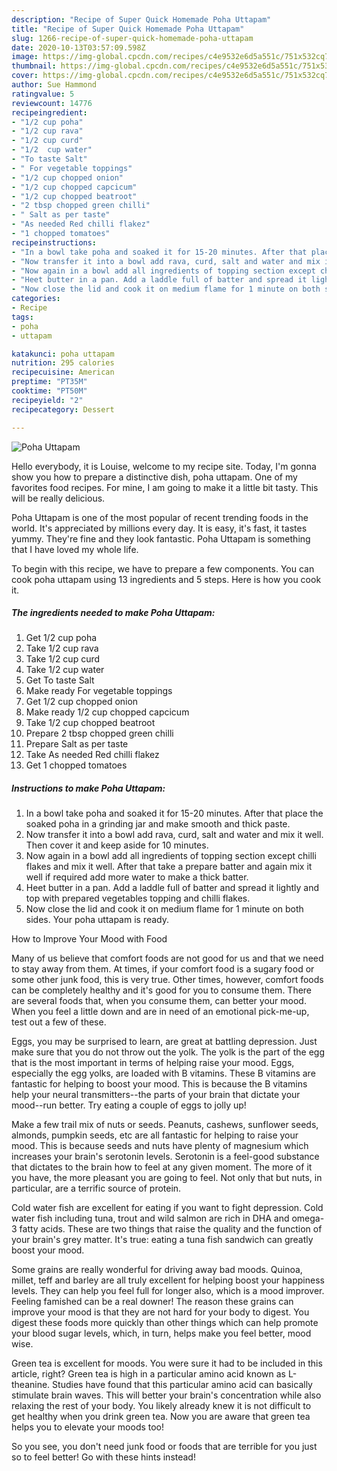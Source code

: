 ```yaml
---
description: "Recipe of Super Quick Homemade Poha Uttapam"
title: "Recipe of Super Quick Homemade Poha Uttapam"
slug: 1266-recipe-of-super-quick-homemade-poha-uttapam
date: 2020-10-13T03:57:09.598Z
image: https://img-global.cpcdn.com/recipes/c4e9532e6d5a551c/751x532cq70/poha-uttapam-recipe-main-photo.jpg
thumbnail: https://img-global.cpcdn.com/recipes/c4e9532e6d5a551c/751x532cq70/poha-uttapam-recipe-main-photo.jpg
cover: https://img-global.cpcdn.com/recipes/c4e9532e6d5a551c/751x532cq70/poha-uttapam-recipe-main-photo.jpg
author: Sue Hammond
ratingvalue: 5
reviewcount: 14776
recipeingredient:
- "1/2 cup poha"
- "1/2 cup rava"
- "1/2 cup curd"
- "1/2  cup water"
- "To taste Salt"
- " For vegetable toppings"
- "1/2 cup chopped onion"
- "1/2 cup chopped capcicum"
- "1/2 cup chopped beatroot"
- "2 tbsp chopped green chilli"
- " Salt as per taste"
- "As needed Red chilli flakez"
- "1 chopped tomatoes"
recipeinstructions:
- "In a bowl take poha and soaked it for 15-20 minutes. After that place the soaked poha in a grinding jar and make smooth and thick paste."
- "Now transfer it into a bowl add rava, curd, salt and water and mix it well. Then cover it and keep aside for 10 minutes."
- "Now again in a bowl add all ingredients of topping section except chilli flakes and mix it well. After that take a prepare batter and again mix it well if required add more water to make a thick batter."
- "Heet butter in a pan. Add a laddle full of batter and spread it lightly and top with prepared vegetables topping and chilli flakes."
- "Now close the lid and cook it on medium flame for 1 minute on both sides. Your poha uttapam is ready."
categories:
- Recipe
tags:
- poha
- uttapam

katakunci: poha uttapam 
nutrition: 295 calories
recipecuisine: American
preptime: "PT35M"
cooktime: "PT50M"
recipeyield: "2"
recipecategory: Dessert

---
```



![Poha Uttapam](https://img-global.cpcdn.com/recipes/c4e9532e6d5a551c/751x532cq70/poha-uttapam-recipe-main-photo.jpg)

Hello everybody, it is Louise, welcome to my recipe site. Today, I'm gonna show you how to prepare a distinctive dish, poha uttapam. One of my favorites food recipes. For mine, I am going to make it a little bit tasty. This will be really delicious.

Poha Uttapam is one of the most popular of recent trending foods in the world. It's appreciated by millions every day. It is easy, it's fast, it tastes yummy. They're fine and they look fantastic. Poha Uttapam is something that I have loved my whole life.




To begin with this recipe, we have to prepare a few components. You can cook poha uttapam using 13 ingredients and 5 steps. Here is how you cook it.

<!--inarticleads1-->

##### The ingredients needed to make Poha Uttapam:

1. Get 1/2 cup poha
1. Take 1/2 cup rava
1. Take 1/2 cup curd
1. Take 1/2  cup water
1. Get To taste Salt
1. Make ready  For vegetable toppings
1. Get 1/2 cup chopped onion
1. Make ready 1/2 cup chopped capcicum
1. Take 1/2 cup chopped beatroot
1. Prepare 2 tbsp chopped green chilli
1. Prepare  Salt as per taste
1. Take As needed Red chilli flakez
1. Get 1 chopped tomatoes




<!--inarticleads2-->

##### Instructions to make Poha Uttapam:

1. In a bowl take poha and soaked it for 15-20 minutes. After that place the soaked poha in a grinding jar and make smooth and thick paste.
1. Now transfer it into a bowl add rava, curd, salt and water and mix it well. Then cover it and keep aside for 10 minutes.
1. Now again in a bowl add all ingredients of topping section except chilli flakes and mix it well. After that take a prepare batter and again mix it well if required add more water to make a thick batter.
1. Heet butter in a pan. Add a laddle full of batter and spread it lightly and top with prepared vegetables topping and chilli flakes.
1. Now close the lid and cook it on medium flame for 1 minute on both sides. Your poha uttapam is ready.




How to Improve Your Mood with Food


Many of us believe that comfort foods are not good for us and that we need to stay away from them. At times, if your comfort food is a sugary food or some other junk food, this is very true. Other times, however, comfort foods can be completely healthy and it's good for you to consume them. There are several foods that, when you consume them, can better your mood. When you feel a little down and are in need of an emotional pick-me-up, test out a few of these.

Eggs, you may be surprised to learn, are great at battling depression. Just make sure that you do not throw out the yolk. The yolk is the part of the egg that is the most important in terms of helping raise your mood. Eggs, especially the egg yolks, are loaded with B vitamins. These B vitamins are fantastic for helping to boost your mood. This is because the B vitamins help your neural transmitters--the parts of your brain that dictate your mood--run better. Try eating a couple of eggs to jolly up!

Make a few trail mix of nuts or seeds. Peanuts, cashews, sunflower seeds, almonds, pumpkin seeds, etc are all fantastic for helping to raise your mood. This is because seeds and nuts have plenty of magnesium which increases your brain's serotonin levels. Serotonin is a feel-good substance that dictates to the brain how to feel at any given moment. The more of it you have, the more pleasant you are going to feel. Not only that but nuts, in particular, are a terrific source of protein.

Cold water fish are excellent for eating if you want to fight depression. Cold water fish including tuna, trout and wild salmon are rich in DHA and omega-3 fatty acids. These are two things that raise the quality and the function of your brain's grey matter. It's true: eating a tuna fish sandwich can greatly boost your mood. 

Some grains are really wonderful for driving away bad moods. Quinoa, millet, teff and barley are all truly excellent for helping boost your happiness levels. They can help you feel full for longer also, which is a mood improver. Feeling famished can be a real downer! The reason these grains can improve your mood is that they are not hard for your body to digest. You digest these foods more quickly than other things which can help promote your blood sugar levels, which, in turn, helps make you feel better, mood wise.

Green tea is excellent for moods. You were sure it had to be included in this article, right? Green tea is high in a particular amino acid known as L-theanine. Studies have found that this particular amino acid can basically stimulate brain waves. This will better your brain's concentration while also relaxing the rest of your body. You likely already knew it is not difficult to get healthy when you drink green tea. Now you are aware that green tea helps you to elevate your moods too!

So you see, you don't need junk food or foods that are terrible for you just so to feel better! Go  with  these hints  instead!


